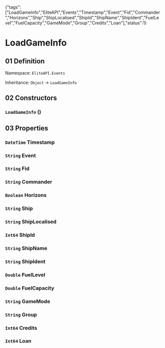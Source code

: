 {"tags":["LoadGameInfo","EliteAPI","Events","Timestamp","Event","Fid","Commander","Horizons","Ship","ShipLocalised","ShipId","ShipName","ShipIdent","FuelLevel","FuelCapacity","GameMode","Group","Credits","Loan"],"status":1}

# LoadGameInfo

## 01 Definition

Namespace: `EliteAPI.Events`

Inheritance: `Object` → `LoadGameInfo`

## 02 Constructors

### `LoadGameInfo` ()

## 03 Properties

### `DateTime` Timestamp

### `String` Event

### `String` Fid

### `String` Commander

### `Boolean` Horizons

### `String` Ship

### `String` ShipLocalised

### `Int64` ShipId

### `String` ShipName

### `String` ShipIdent

### `Double` FuelLevel

### `Double` FuelCapacity

### `String` GameMode

### `String` Group

### `Int64` Credits

### `Int64` Loan

